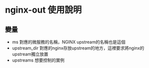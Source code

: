 # nginx-out 使用說明

## 變量

* ms 對應的微服務的名稱，NGINX upstream的名稱也是這個
* upstream_dir 對應的nginx存放upstream的地方，這裡要求將nginx的upstream獨立放置
* upstreams 想要控制的實例